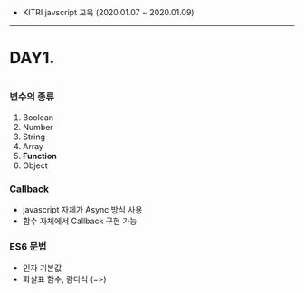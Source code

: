 <ul><li> KITRI javscript 교육 (2020.01.07 ~ 2020.01.09) </li></ul>
<hr>
<h1> DAY1. <H1>

<h3>변수의 종류</h3>
<ol>
  <li> Boolean </li>
  <li> Number</li>
  <li> String </li>
  <li> Array </li>
  <li><b>Function</b></li>
  <li> Object</li>
</ol>

<h3>Callback</h3>
<ul>
  <li>javascript 자체가 Async 방식 사용</li>
  <li>함수 자체에서 Callback 구현 가능</li>  
</ul>

<h3>ES6 문법</h3>
<ul>
  <li>인자 기본값</li>
  <li>화살표 함수, 람다식 (=>)</li>
</ul>
